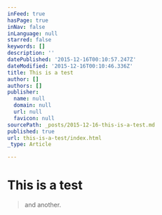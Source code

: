 ```yaml
---
inFeed: true
hasPage: true
inNav: false
inLanguage: null
starred: false
keywords: []
description: ''
datePublished: '2015-12-16T00:10:57.247Z'
dateModified: '2015-12-16T00:10:46.336Z'
title: This is a test
author: []
authors: []
publisher:
  name: null
  domain: null
  url: null
  favicon: null
sourcePath: _posts/2015-12-16-this-is-a-test.md
published: true
url: this-is-a-test/index.html
_type: Article

---
```

# This is a test

> and another.